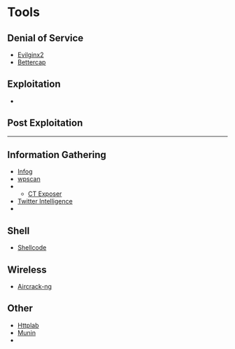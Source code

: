 # Tools

## Denial of Service

* [Evilginx2](https://github.com/kgretzky/evilginx2)
* [Bettercap](https://github.com/bettercap/bettercap)

## Exploitation

* 
## Post Exploitation

* * * 
## Information Gathering

* [Infog](https://github.com/thelinuxchoice/infog)
* [wpscan](https://github.com/wpscanteam/wpscan)
* * [CT Exposer](https://github.com/chris408/ct-exposer)
* [Twitter Intelligence](https://github.com/batuhaniskr/twitter-intelligence)
* 
## Shell

* [Shellcode](https://github.com/blacknbunny/Shellcode-Encrypter-Decrypter)

## Wireless

* [Aircrack-ng](https://github.com/aircrack-ng/aircrack-ng)

## Other

* [Httplab](https://github.com/gchaincl/httplab)
* [Munin](https://github.com/Neo23x0/munin)
* 
